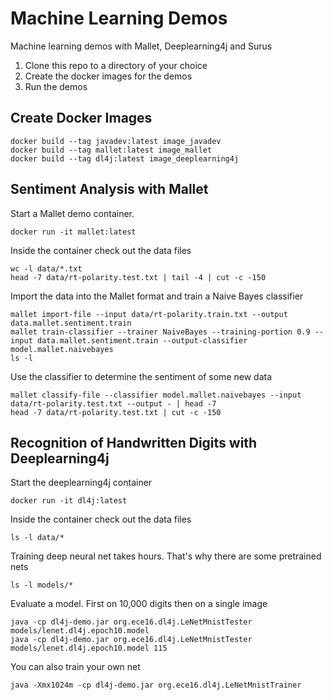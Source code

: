 # Machine Learning Demos
Machine learning demos with Mallet, Deeplearning4j and Surus

1. Clone this repo to a directory of your choice
2. Create the docker images for the demos
3. Run the demos

## Create Docker Images

```
docker build --tag javadev:latest image_javadev
docker build --tag mallet:latest image_mallet
docker build --tag dl4j:latest image_deeplearning4j
```

## Sentiment Analysis with Mallet

Start a Mallet demo container.
```
docker run -it mallet:latest
```

Inside the container check out the data files
```
wc -l data/*.txt
head -7 data/rt-polarity.test.txt | tail -4 | cut -c -150
```

Import the data into the Mallet format and train a Naive Bayes classifier
```
mallet import-file --input data/rt-polarity.train.txt --output data.mallet.sentiment.train
mallet train-classifier --trainer NaiveBayes --training-portion 0.9 --input data.mallet.sentiment.train --output-classifier model.mallet.naivebayes
ls -l
```

Use the classifier to determine the sentiment of some new data
```
mallet classify-file --classifier model.mallet.naivebayes --input data/rt-polarity.test.txt --output - | head -7
head -7 data/rt-polarity.test.txt | cut -c -150
```

## Recognition of Handwritten Digits with Deeplearning4j

Start the deeplearning4j container
```
docker run -it dl4j:latest
```

Inside the container check out the data files
```
ls -l data/*
```

Training deep neural net takes hours. That's why there are some pretrained nets
```
ls -l models/*
```

Evaluate a model. First on 10,000 digits then on a single image
```
java -cp dl4j-demo.jar org.ece16.dl4j.LeNetMnistTester models/lenet.dl4j.epoch10.model
java -cp dl4j-demo.jar org.ece16.dl4j.LeNetMnistTester models/lenet.dl4j.epoch10.model 115
```

You can also train your own net
```
java -Xmx1024m -cp dl4j-demo.jar org.ece16.dl4j.LeNetMnistTrainer
```

